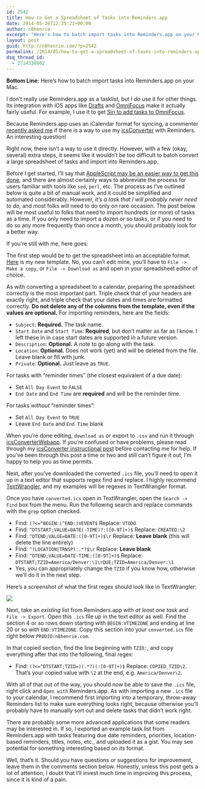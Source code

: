 ```yaml
---
id: 2542
title: How to Get a Spreadsheet of Tasks into Reminders.app
date: 2014-05-26T12:35:21+00:00
author: n8henrie
excerpt: "Here's how to batch import tasks into Reminders.app on your Mac."
layout: post
guid: http://n8henrie.com/?p=2542
permalink: /2014/05/how-to-get-a-spreadsheet-of-tasks-into-reminders-app/
dsq_thread_id:
  - 2714336802
---
```

**Bottom Line:** Here&#8217;s how to batch import tasks into Reminders.app on your Mac.<!--more-->

I don&#8217;t really use Reminders.app as a tasklist, but I _do_ use it for other things. Its integration with iOS apps like <a target="_blank" href="http://n8h.me/1k3MCmB" title="Drafts">Drafts</a> and <a target="_blank" href="https://itunes.apple.com/us/app/omnifocus-2-for-iphone/id690305341?mt=8&#038;at=10l5H6" title="OmniFocus 2 for iPhone">OmniFocus</a> make it actually fairly useful. For example, I use it to get <a target="_blank" href="https://www.omnigroup.com/blog/omnifocus_is_now_on_speaking_terms/" title="OmniFocus is now on speaking terms… - The Omni Group">Siri to add tasks to OmniFocus</a>.

Because Reminders.app uses an iCalendar format for syncing, a commenter [recently asked me](http://n8henrie.com/2013/05/spreadsheet-to-calendar/#comment-1404817065) if there is a way to use my <a target="_blank" href="http://icsconverterwebapp.n8henrie.com/" title="icsConverterWebapp - n8henrie.com">icsConverter</a> with Reminders. An interesting question!

Right now, there isn&#8217;t a way to use it directly. However, with a few (okay, several) extra steps, it seems like it wouldn&#8217;t be too difficult to batch convert a large spreadsheet of tasks and import into Reminders.app.

Before I get started, I&#8217;ll say that <a target="_blank" href="https://gist.github.com/n8henrie/c3a5bf270b8200e33591">AppleScript may be an easier way to get this done</a>, and there are almost certainly ways to abbreviate the process for users familiar with tools like `sed`, `perl`, etc. The process as I&#8217;ve outlined below is quite a bit of manual work, and it could be simplified and automated considerably. However, _it&#8217;s a task that I will probably never need to do_, and most folks will need to do only on rare occasion. The post below will be most useful to folks that need to import hundreds (or more) of tasks as a time. If you only need to import a dozen or so tasks, or if you need to do so any more frequently than once a month, you should probably look for a better way.

If you&#8217;re still with me, here goes:

The first step would be to get the spreadsheet into an acceptable format. <a target="_blank" href="https://docs.google.com/spreadsheet/ccc?key=0AlQMuv7LxtdpdERibWVJeHFPSDdkamNoNy1NUDJkanc&usp=sharing">Here</a> is my new template. No, you can&#8217;t edit mine, you&#8217;ll have to `File -> Make a copy`, or `File -> Download as` and open in your spreadsheet editor of choice. 

As with converting a spreadsheet to a calendar, preparing the spreadsheet correctly is the most important part. Triple check that of your headers are exactly right, and triple check that your dates and times are formatted correctly. **Do not delete any of the columns from the template, even if the values are optional.** For importing reminders, here are the fields:

  * `Subject`: **Required.** The task name.
  * `Start Date` and `Start Time`: **Required**, but don&#8217;t matter as far as I know. I left these in in case start dates are supported in a future version.
  * `Description`: **Optional.** A note to go along with the task.
  * `Location`: **Optional.** Does not work (yet) and will be deleted from the file. Leave blank or fill with junk.
  * `Private`: **Optional.** Just leave as `TRUE`.

For tasks with &#8220;reminder times&#8221; (the closest equivalent of a due date):

  * Set `All Day Event` to `FALSE`
  * `End Date` and `End Time` are **required** and will be the reminder time.

For tasks _without_ &#8220;reminder times&#8221;:

  * Set `All Day Event` to `TRUE`
  * Leave `End Date` and `End Time` blank

When you&#8217;re done editing, `download as` or export to `.csv` and run it through <a target="_blank" href="http://icsconverterwebapp.n8henrie.com/">icsConverterWebapp</a>. If you&#8217;re confused or have problems, please read through my [icsConverter instructional post](http://n8henrie.com/2013/05/spreadsheet-to-calendar/) before contacting me for help. If you&#8217;ve been through this post a time or two and still can&#8217;t figure it out, I&#8217;m happy to help you as time permits.

Next, after you&#8217;ve downloaded the converted `.ics` file, you&#8217;ll need to open it up in a text editor that supports regex find and replace. I highly recommend <a target="_blank" href="http://www.barebones.com/products/textwrangler/" title="Bare Bones Software - TextWrangler">TextWrangler</a>, and my examples will be regexes in TextWrangler format.

Once you have `converted.ics` open in TextWrangler, open the `Search -> Find` box from the menu. Run the following search and replace commands with the `grep` option checked. 

  * Find: `(?<=^BEGIN:|^END:)VEVENT$` Replace: `VTODO`
  * Find: `^DTSTART;VALUE=DATE(-TIME)?:([0-9T]+)$` Replace: `CREATED:\2`
  * Find: `^DTEND;VALUE=DATE:([0-9T]+)$\r` Replace: **Leave blank** (this will delete the line entirely)
  * Find: `^(LOCATION|TRNSP):.*?$\r` Replace: **Leave blank**
  * Find: `^DTEND;VALUE=DATE-TIME:([0-9T]+)$` Replace: `DTSTART;TZID=America/Denver:\1\rDUE;TZID=America/Denver:\1`
  * Yes, you can appropriately change the `TZID` if you know how, otherwise we&#8217;ll do it in the next step.

Here&#8217;s a screenshot of what the first regex should look like in TextWrangler:


![](http://n8henrie.com/wp-content/uploads/2014/05/20140526_20140526-ScreenShot-312.jpg) 

Next, take an _existing_ list from Reminders.app with _at least one task_ and `File -> Export`. Open this `.ics` file up in the text editor as well. Find the section 4 or so rows down starting with `BEGIN:VTIMEZONE` and ending at line 20 or so with `END:VTIMEZONE`. Copy this section into your `converted.ics` file right below `PRODID:n8henrie.com`.

In that copied section, find the line beginning with `TZID:`, and copy everything after that into the following, final regex:

  * Find: `(?<=^DTSTART;TZID=)(.*?)(:[0-9T]+)$` Replace: `COPIED_TZID\2`. That&#8217;s your copied value with `\2` at the end, e.g. `America/Denver\2`.

With all of that out of the way, you should now be able to save the `.ics` file, right click and `Open with` Reminders.app. As with importing a new `.ics` file to your calendar, I recommend first importing into a temporary, throw-away Reminders list to make sure everything looks right, because otherwise you&#8217;ll probably have to manually sort out and delete tasks that didn&#8217;t work right.

There are probably some more advanced applications that some readers may be interested in. If so, I exported an example task list from Reminders.app with tasks featuring due date reminders, priorities, location-based reminders, titles, notes, etc., and uploaded it as a gist. You may see potential for something interesting based on its format.



Well, that&#8217;s it. Should you have questions or suggestions for improvement, leave them in the comments section below. Honestly, unless this post gets a lot of attention, I doubt that I&#8217;ll invest much time in improving this process, since it is kind of a pain.